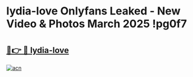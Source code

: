 # lydia-love Onlyfans Leaked - New Video & Photos March 2025 !pg0f7

# <h2><a href="https://4c98ay.iuczelnia.edu.pl?title=lydia-love&ref=pg0f7">🔗👉 🔴 lydia-love</a></h2>

[![acn](https://github.com/user-attachments/assets/0f9c940e-d8b0-45ae-aac7-cd30a18b3e1c)](https://4c98ay.iuczelnia.edu.pl?title=lydia-love&ref=pg0f7)

